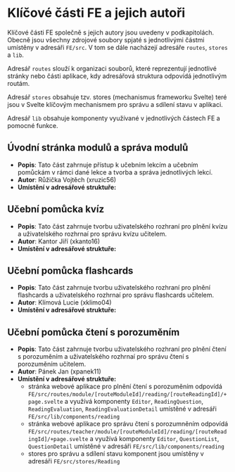 # Klíčové části FE a jejich autoři

Klíčové části FE společně s jejich autory jsou uvedeny v podkapitolách.
Obecně jsou všechny zdrojové soubory spjaté s jednotlivými částmi umístěny
v adresáři `FE/src`.
V tom se dále nacházejí adresáře `routes`, `stores` a `lib`.

Adresář `routes` slouží k organizaci souborů, které reprezentují jednotlivé stránky nebo části aplikace, kdy adresářová struktura odpovídá jednotlivým routám.

Adresář `stores` obsahuje tzv. stores (mechanismus frameworku Svelte)
teré jsou v Svelte klíčovým mechanismem pro správu a sdílení stavu v aplikaci.

Adresář `lib` obsahuje komponenty využívané v jednotlivých částech FE a pomocné funkce.



## Úvodní stránka modulů a správa modulů
- **Popis**: Tato část zahrnuje přístup k učebním lekcím a učebním pomůckám v rámci dané lekce a tvorba a správa jednotlivých lekcí.
- **Autor**: Růžička Vojtěch (xruzic56)
- **Umístění v adresářové struktuře:**



## Učební pomůcka kvíz
- **Popis**: Tato část zahrnuje tvorbu uživatelského rozhraní pro plnění kvízu a uživatelského rozhrnaí pro správu kvízu učitelem.
- **Autor**: Kantor Jiří (xkanto16)
- **Umístění v adresářové struktuře:**


## Učební pomůcka flashcards
- **Popis**: Tato část zahrnuje tvorbu uživatelského rozhraní pro plnění flashcards a uživatelského rozhrnaí pro správu flashcards učitelem.
- **Autor**: Klímová Lucie (xklimo04)
- **Umístění v adresářové struktuře:**


## Učební pomůcka čtení s porozuměním
- **Popis**: Tato část zahrnuje tvorbu uživatelského rozhraní pro plnění čtení s porozuměním a uživatelského rozhrnaí pro správu čtení s porozuměním učitelem.
- **Autor**: Pánek Jan (xpanek11)
- **Umístění v adresářové struktuře:**
    - stránka webové aplikace pro plnění čtení s porozuměním odpovídá `FE/src/routes/module/[routeModuleId]/reading/[routeReadingId]/+page.svelte` a využívá komponenty
     `Editor`, `ReadingQuestion`, `ReadingEvaluation`, `ReadingEvaluationDetail` umístěné v adresáři `FE/src/lib/components/reading`
    - stránka webové aplikace pro správu čtení s porozumněním odpovídá 
    `FE/src/routes/teacher/module/[routeModuleId]/reading/[routeReadingId]/+page.svelte` a využívá komponenty 
    `Editor`,
    `QuestionList`,
    `QuestionDetail` umístěné v adresáři `FE/src/lib/components/reading`
    - stores pro správu a sdílení stavu komponent jsou umístěny v adresáři 
    `FE/src/stores/Reading`
